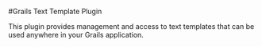 #Grails Text Template Plugin

This plugin provides management and access to text templates
that can be used anywhere in your Grails application.
